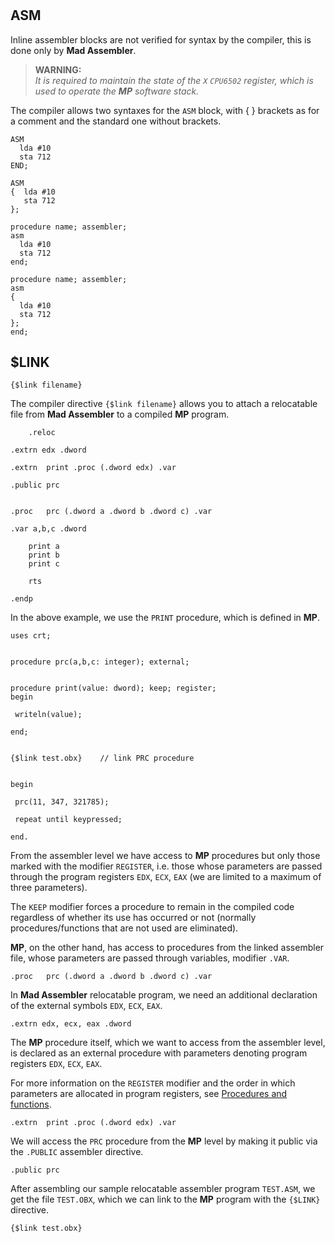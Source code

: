 #

## ASM

Inline assembler blocks are not verified for syntax by the compiler, this is done only by **Mad Assembler**.

> **WARNING:**  
> _It is required to maintain the state of the `X` `CPU6502` register, which is used to operate the **MP** software stack._

The compiler allows two syntaxes for the `ASM` block, with { } brackets as for a comment and the standard one without brackets.

```delphi
ASM
  lda #10
  sta 712
END;
```

```delphi
ASM
{  lda #10
   sta 712
};
```

```delphi
procedure name; assembler;
asm
  lda #10
  sta 712
end;
```

```delphi
procedure name; assembler;
asm
{
  lda #10
  sta 712
};
end;
```

## $LINK

```Delphi
{$link filename}
```

The compiler directive `{$link filename}` allows you to attach a relocatable file from **Mad Assembler** to a compiled **MP** program.

```Delphi
	.reloc

.extrn edx .dword

.extrn	print .proc (.dword edx) .var

.public	prc


.proc	prc (.dword a .dword b .dword c) .var

.var a,b,c .dword

	print a
	print b
	print c

	rts

.endp
```

In the above example, we use the `PRINT` procedure, which is defined in **MP**.

```Delphi
uses crt;


procedure prc(a,b,c: integer); external;


procedure print(value: dword); keep; register;
begin

 writeln(value);

end;


{$link test.obx}	// link PRC procedure


begin

 prc(11, 347, 321785);

 repeat until keypressed;

end.
```

From the assembler level we have access to **MP** procedures but only those marked with the modifier `REGISTER`, i.e. those whose parameters are passed through the program registers `EDX`, `ECX`, `EAX` (we are limited to a maximum of three parameters).

The `KEEP` modifier forces a procedure to remain in the compiled code regardless of whether its use has occurred or not (normally procedures/functions that are not used are eliminated).

**MP**, on the other hand, has access to procedures from the linked assembler file, whose parameters are passed through variables, modifier `.VAR`.

```Delphi
.proc	prc (.dword a .dword b .dword c) .var
```

In **Mad Assembler** relocatable program, we need an additional declaration of the external symbols `EDX`, `ECX`, `EAX`.

```Delphi
.extrn edx, ecx, eax .dword
```

The **MP** procedure itself, which we want to access from the assembler level, is declared as an external procedure with parameters denoting program registers `EDX`, `ECX`, `EAX`.

For more information on the `REGISTER` modifier and the order in which parameters are allocated in program registers, see [Procedures and functions](../procedures-functions/#register).

```Delphi
.extrn	print .proc (.dword edx) .var
```

We will access the `PRC` procedure from the **MP** level by making it public via the `.PUBLIC` assembler directive.

```Delphi
.public	prc
```

After assembling our sample relocatable assembler program `TEST.ASM`, we get the file `TEST.OBX`, which we can link to the **MP** program with the `{$LINK}` directive.

```Delphi
{$link test.obx}
```
